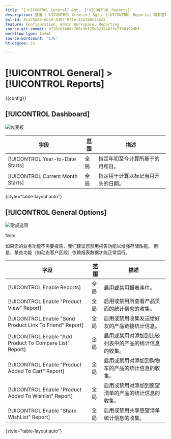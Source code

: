 ```yaml
---
title: ’[!UICONTROL General] &gt； [!UICONTROL Reports]’
description: 查看 [!UICONTROL General] &gt； [!UICONTROL Reports] 商务管理员页面。
exl-id: 0ca75585-eb5d-4497-9f4e-22a788c3a2c2
feature: Configuration, Admin Workspace, Reporting
source-git-commit: b710c0368dc765e3bf25e82324bffe7fb8192dbf
workflow-type: tm+mt
source-wordcount: '176'
ht-degree: 1%

---
```


# [!UICONTROL General] > [!UICONTROL Reports]

{{config}}

## [!UICONTROL Dashboard]

![仪表板](./assets/reports-dashboard.png)<!-- zoom -->

<!-- [Dashboard](https://docs.magento.com/user-guide/stores/admin-dashboard.html) -->

| 字段 | [范围](../../getting-started/websites-stores-views.md#scope-settings) | 描述 |
|--- |--- |--- |
| [!UICONTROL Year-to-Date Starts] | 全局 | 指定年初至今计算所基于的月和日。 |
| [!UICONTROL Current Month Starts] | 全局 | 指定用于计算以标记当月开头的日期。 |

{style="table-layout:auto"}

## [!UICONTROL General Options]

![常规选项](./assets/reports-general-options.png)<!-- zoom -->

>[!NOTE]
>
>如果您的业务功能不需要报告，我们建议您禁用报告功能以增强存储性能。 但是，某些功能（如动态客户区段）依赖报表数据才能正常运行。

| 字段 | [范围](../../getting-started/websites-stores-views.md#scope-settings) | 描述 |
|--- |--- |--- |
| [!UICONTROL Enable Reports] | 全局 | 启用或禁用报表事件。 |
| [!UICONTROL Enable "Product View" Report] | 全局 | 启用或禁用所查看产品页面的统计信息的收集。 |
| [!UICONTROL Enable "Send Product Link To Friend" Report] | 全局 | 启用或禁用收集发送给好友的产品链接统计信息。 |
| [!UICONTROL Enable "Add Product To Compare List" Report] | 全局 | 启用或禁用对添加到比较列表中的产品的统计信息的收集。 |
| [!UICONTROL Enable "Product Added To Cart" Report] | 全局 | 启用或禁用对添加到购物车的产品的统计信息的收集。 |
| [!UICONTROL Enable "Product Added To Wishlist" Report] | 全局 | 启用或禁用对添加到愿望清单的产品的统计信息的收集。 |
| [!UICONTROL Enable "Share WishList" Report] | 全局 | 启用或禁用共享愿望清单统计信息的收集。 |

{style="table-layout:auto"}

